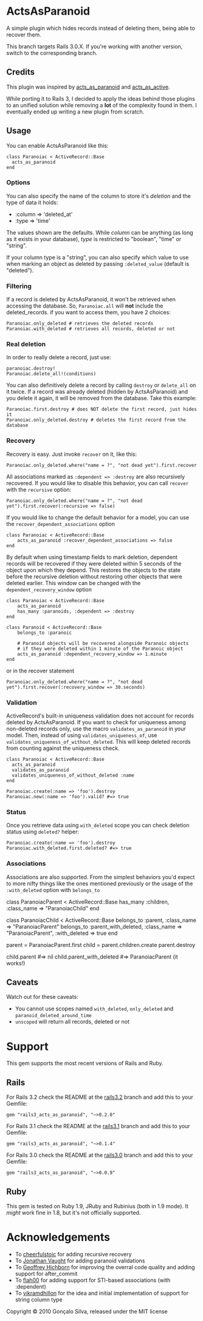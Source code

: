 # ActsAsParanoid

A simple plugin which hides records instead of deleting them, being able to recover them.

This branch targets Rails 3.0.X. If you're working with another version, switch to the corresponding branch.

## Credits

This plugin was inspired by [acts_as_paranoid](http://github.com/technoweenie/acts_as_paranoid) and [acts_as_active](http://github.com/fernandoluizao/acts_as_active).

While porting it to Rails 3, I decided to apply the ideas behind those plugins to an unified solution while removing a **lot** of the complexity found in them. I eventually ended up writing a new plugin from scratch.

## Usage

You can enable ActsAsParanoid like this:

    class Paranoiac < ActiveRecord::Base
      acts_as_paranoid
    end

### Options

You can also specify the name of the column to store it's *deletion* and the type of data it holds:

-   :column => 'deleted_at'
-   :type => 'time'

The values shown are the defaults. While *column* can be anything (as long as it exists in your database), *type* is restricted to "boolean", "time" or "string".

If your column type is a "string", you can also specify which value to use when marking an object as deleted by passing `:deleted_value` (default is "deleted").

### Filtering

If a record is deleted by ActsAsParanoid, it won't be retrieved when accessing the database. So, `Paranoiac.all` will **not** include the deleted_records. if you want to access them, you have 2 choices:

    Paranoiac.only_deleted # retrieves the deleted records
    Paranoiac.with_deleted # retrieves all records, deleted or not

### Real deletion

In order to really delete a record, just use:

    paranoiac.destroy!
    Paranoiac.delete_all!(conditions)

You can also definitively delete a record by calling `destroy` or `delete_all` on it twice. If a record was already deleted (hidden by ActsAsParanoid) and you delete it again, it will be removed from the database. Take this example:

    Paranoiac.first.destroy # does NOT delete the first record, just hides it
    Paranoiac.only_deleted.destroy # deletes the first record from the database

### Recovery

Recovery is easy. Just invoke `recover` on it, like this:

    Paranoiac.only_deleted.where("name = ?", "not dead yet").first.recover
    
All associations marked as `:dependent => :destroy` are also recursively recovered. If you would like to disable this behavior, you can call `recover` with the `recursive` option:

    Paranoiac.only_deleted.where("name = ?", "not dead yet").first.recover(:recursive => false)

If you would like to change the default behavior for a model, you can use the `recover_dependent_associations` option

    class Paranoiac < ActiveRecord::Base
        acts_as_paranoid :recover_dependent_associations => false
    end

By default when using timestamp fields to mark deletion, dependent records will be recovered if they were deleted within 5 seconds of the object upon which they depend.  This restores the objects to the state before the recursive deletion without restoring other objects that were deleted earlier.  This window can be changed with the `dependent_recovery_window` option

    class Paranoiac < ActiveRecord::Base
        acts_as_paranoid
        has_many :paranoids, :dependent => :destroy
    end

    class Paranoid < ActiveRecord::Base
        belongs_to :paranoic

        # Paranoid objects will be recovered alongside Paranoic objects 
        # if they were deleted within 1 minute of the Paranoic object
        acts_as_paranoid :dependent_recovery_window => 1.minute
    end

or in the recover statement

    Paranoiac.only_deleted.where("name = ?", "not dead yet").first.recover(:recovery_window => 30.seconds)

### Validation
ActiveRecord's built-in uniqueness validation does not account for records deleted by ActsAsParanoid. If you want to check for uniqueness among non-deleted records only, use the macro `validates_as_paranoid` in your model. Then, instead of using `validates_uniqueness_of`, use `validates_uniqueness_of_without_deleted`. This will keep deleted records from counting against the uniqueness check.

    class Paranoiac < ActiveRecord::Base
      acts_as_paranoid
      validates_as_paranoid
      validates_uniqueness_of_without_deleted :name
    end
  
    Paranoiac.create(:name => 'foo').destroy
    Paranoiac.new(:name => 'foo').valid? #=> true
    

### Status
Once you retrieve data using `with_deleted` scope you can check deletion status using `deleted?` helper:

    Paranoiac.create(:name => 'foo').destroy
    Paranoiac.with_deleted.first.deleted? #=> true

### Associations
Associations are also supported. From the simplest behaviors you'd expect to more nifty things like the ones mentioned previously or the usage of the `:with_deleted` option with `belongs_to`

class ParanoiacParent < ActiveRecord::Base
	has_many :children, :class_name => "ParanoiacChild"
end

class ParanoiacChild < ActiveRecord::Base
	belongs_to :parent, :class_name => "ParanoiacParent"
	belongs_to :parent_with_deleted, :class_name => "ParanoiacParent", :with_deleted => true
end

parent = ParanoiacParent.first
child = parent.children.create
parent.destroy

child.parent #=> nil
child.parent_with_deleted #=> ParanoiacParent (it works!)

## Caveats

Watch out for these caveats:

-   You cannot use scopes named `with_deleted`, `only_deleted` and `paranoid_deleted_around_time`
-   `unscoped` will return all records, deleted or not

# Support

This gem supports the most recent versions of Rails and Ruby.

## Rails

For Rails 3.2 check the README at the [rails3.2](https://github.com/goncalossilva/rails3_acts_as_paranoid/tree/rails3.2) branch and add this to your Gemfile:
	
	gem "rails3_acts_as_paranoid", "~>0.2.0"
	
For Rails 3.1 check the README at the [rails3.1](https://github.com/goncalossilva/rails3_acts_as_paranoid/tree/rails3.1) branch and add this to your Gemfile:

	gem "rails3_acts_as_paranoid", "~>0.1.4"

For Rails 3.0 check the README at the [rails3.0](https://github.com/goncalossilva/rails3_acts_as_paranoid/tree/rails3.0) branch and add this to your Gemfile:

	gem "rails3_acts_as_paranoid", "~>0.0.9"
		
## Ruby

This gem is tested on Ruby 1.9, JRuby and Rubinius (both in 1.9 mode). It *might* work fine in 1.8, but it's not officially supported.

# Acknowledgements

* To [cheerfulstoic](https://github.com/cheerfulstoic) for adding recursive recovery
* To [Jonathan Vaught](https://github.com/gravelpup) for adding paranoid validations
* To [Geoffrey Hichborn](https://github.com/phene) for improving the overral code quality and adding support for after_commit
* To [flah00](https://github.com/flah00) for adding support for STI-based associations (with :dependent)
* To [vikramdhillon](https://github.com/vikramdhillon) for the idea and
  initial implementation of support for string column type

Copyright © 2010 Gonçalo Silva, released under the MIT license
